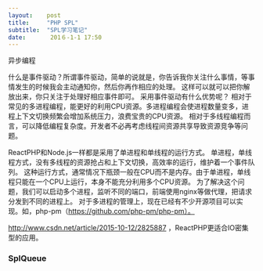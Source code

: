 ```yaml
---
layout:    post
title:     "PHP SPL"
subtitle:  "SPL学习笔记"
date:       201６-1-1 17:50
---
```


异步编程

什么是事件驱动？所谓事件驱动，简单的说就是，你告诉我你关注什么事情，等事情发生的时候我会主动通知你，然后你再作相应的处理。
这样可以就可以把你解放出来，你只关注于处理好相应事件即可。
采用事件驱动有什么优势呢？
相对于常见的多进程编程，能更好的利用CPU资源。多进程编程会使进程数量变多，进程上下文切换频繁会增加系统压力，浪费宝贵的CPU资源。
相对于多线程编程而言，可以降低编程复杂度。开发者不必再考虑线程间资源共享导致资源竞争等问题。


ReactPHP和Node.js一样都是采用了单进程和单线程的运行方式。
单进程，单线程方式，没有多线程的资源抢占和上下文切换，高效率的运行，维护着一个事件队列。
这种运行方式，通常情况下瓶颈一般在CPU而不是内存。由于单进程，单线程只能在一个CPU上运行，本身不能充分利用多个CPU资源。
为了解决这个问题，我们可以启动多个进程，监听不同的端口，前端使用nginx等做代理，把请求分发到不同的进程上。
对于多进程的管理上，现在已经有不少开源项目可以实现。如，php-pm（https://github.com/php-pm/php-pm）。


http://www.csdn.net/article/2015-10-12/2825887
，ReactPHP更适合IO密集型的应用。
### SplQueue

